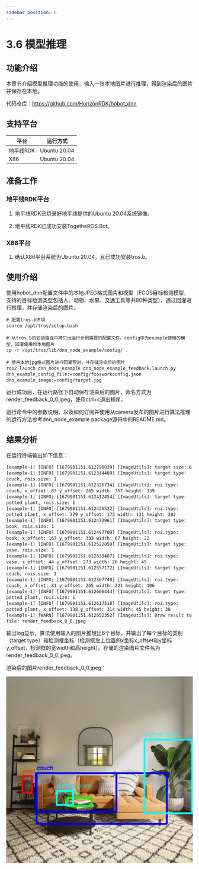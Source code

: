 ```yaml
---
sidebar_position: 6
---
```


# 3.6 模型推理

## 功能介绍

本章节介绍模型推理功能的使用，输入一张本地图片进行推理，得到渲染后的图片并保存在本地。

代码仓库：<https://github.com/HorizonRDK/hobot_dnn>

## 支持平台

| 平台    | 运行方式     |
| ------- | ------------ |
| 地平线RDK| Ubuntu 20.04 |
| X86     | Ubuntu 20.04 |

## 准备工作

### 地平线RDK平台

1. 地平线RDK已烧录好地平线提供的Ubuntu 20.04系统镜像。

2. 地平线RDK已成功安装TogetheROS.Bot。

### X86平台

1. 确认X86平台系统为Ubuntu 20.04，且已成功安装tros.b。

## 使用介绍

使用hobot_dnn配置文件中的本地JPEG格式图片和模型（FCOS目标检测模型，支持的目标检测类型包括人、动物、水果、交通工具等共80种类型），通过回灌进行推理，并存储渲染后的图片。

```shell
# 配置tros.b环境
source /opt/tros/setup.bash

# 从tros.b的安装路径中拷贝出运行示例需要的配置文件。config中为example使用的模型，回灌使用的本地图片
cp -r /opt/tros/lib/dnn_node_example/config/ .

# 使用本地jpg格式图片进行回灌预测，并存储渲染后的图片
ros2 launch dnn_node_example dnn_node_example_feedback.launch.py dnn_example_config_file:=config/fcosworkconfig.json dnn_example_image:=config/target.jpg
```

运行成功后，在运行路径下自动保存渲染后的图片，命名方式为render_feedback_0_0.jpeg，使用ctrl+c退出程序。

运行命令中的参数说明，以及如何订阅并使用从camera发布的图片进行算法推理的运行方法参考dnn_node_example package源码中的README.md。

## 结果分析

在运行终端输出如下信息：

```text
[example-1] [INFO] [1679901151.612290039] [ImageUtils]: target size: 6
[example-1] [INFO] [1679901151.612314489] [ImageUtils]: target type: couch, rois.size: 1
[example-1] [INFO] [1679901151.612326734] [ImageUtils]: roi.type: couch, x_offset: 83 y_offset: 265 width: 357 height: 139
[example-1] [INFO] [1679901151.612412454] [ImageUtils]: target type: potted plant, rois.size: 1
[example-1] [INFO] [1679901151.612426522] [ImageUtils]: roi.type: potted plant, x_offset: 379 y_offset: 173 width: 131 height: 202
[example-1] [INFO] [1679901151.612472961] [ImageUtils]: target type: book, rois.size: 1
[example-1] [INFO] [1679901151.612497709] [ImageUtils]: roi.type: book, x_offset: 167 y_offset: 333 width: 67 height: 22
[example-1] [INFO] [1679901151.612522859] [ImageUtils]: target type: vase, rois.size: 1
[example-1] [INFO] [1679901151.612533487] [ImageUtils]: roi.type: vase, x_offset: 44 y_offset: 273 width: 26 height: 45
[example-1] [INFO] [1679901151.612557172] [ImageUtils]: target type: couch, rois.size: 1
[example-1] [INFO] [1679901151.612567740] [ImageUtils]: roi.type: couch, x_offset: 81 y_offset: 265 width: 221 height: 106
[example-1] [INFO] [1679901151.612606444] [ImageUtils]: target type: potted plant, rois.size: 1
[example-1] [INFO] [1679901151.612617518] [ImageUtils]: roi.type: potted plant, x_offset: 138 y_offset: 314 width: 45 height: 38
[example-1] [WARN] [1679901151.612652352] [ImageUtils]: Draw result to file: render_feedback_0_0.jpeg
```

输出log显示，算法使用输入的图片推理出6个目标，并输出了每个目标的类别（target type）和检测框坐标（检测框左上位置的x坐标x_offset和y坐标y_offset，检测框的宽width和高height）。存储的渲染图片文件名为render_feedback_0_0.jpeg。

渲染后的图片render_feedback_0_0.jpeg：

![](./image/ai_predict/render1.jpg)
